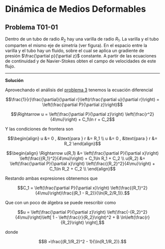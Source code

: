 # Dinámica de Medios Deformables
## Problema T01-01

Dentro de un tubo de radio $`R_2`$ hay una varilla de radio $`R_1`$. La
varilla y el tubo comparten el mismo eje de simetría (ver figura). En el
espacio entre la varilla y el tubo hay un fluido, sobre el cual se aplica
un gradiente de presión $`\frac{\partial p}{\partial z}`$ constante.
A partir de las ecuaciones de continuidad y de Navier-Stokes obten el
campo de velocidades de este flujo.

---

**Solución**

Aprovechando el análisis del [problema 3](./t01-03.md) tenemos la ecuación diferencial

```math
\frac{1}{r}\frac{\partial}{\partial r}\left(r\frac{\partial u}{\partial r}\right)
= 
\left(\frac{\partial P}{\partial z}\right)
```

```math
\Rightarrow
u
=
\left(\frac{\partial P}{\partial z}\right)
\left(\frac{r^2}{4\mu}\right) + C_1\ln r + C_2
```

Y las condiciones de frontera son

```math
\begin{align}
u &= 0 , &\text{para } r &= R_1 \\
u &= 0 , &\text{para } r &= R_2
\end{align}
```

```math
\begin{align}
\Rightarrow
u(R_1) &= \left(\frac{\partial P}{\partial x}\right)
\left(\frac{{R_1}^2}{4\mu}\right) + C_1\ln R_1 + C_2 \\
u(R_2) &= \left(\frac{\partial P}{\partial x}\right)
\left(\frac{{R_2}^2}{4\mu}\right) + C_1\ln R_2 + C_2 \\
\end{align}
```

Restando ambas expresiones obtenemos que

```math
C_1 =
\left(\frac{\partial P}{\partial x}\right)
\left(\frac{{R_1}^2}{4\mu}\right)\frac{(R_1 - R_2)}{\ln(R_2/R_1)}.
```

Que con un poco de álgebra se puede reescribir como 

```math
u
=
\left(\frac{\partial P}{\partial z}\right)
\left(\frac{-{R_2}^2}{4\mu}\right)\left[
1 - \left(\frac{r}{R_2}\right)^2 + B \ln\left(\frac{r}{R_2}\right)
\right],
```

donde

```math
B =\frac{(R_1/R_2)^2 - 1}{\ln(R_1/R_2)}.
```
